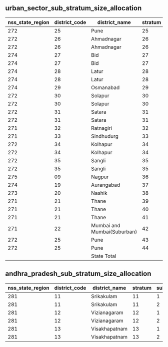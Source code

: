 ## urban_sector_sub_stratum_size_allocation
| nss_state_region | district_code | district_name | stratum | sub_stratum | size_zst | central_sample | state_sample |
|---|---|---|---|---|---|---|---|
| 272 | 25 | Pune | 25 | 2 | 818 | 4 | 4 |
| 272 | 26 | Ahmadnagar | 26 | 1 | 497 | 2 | 4 |
| 272 | 26 | Ahmadnagar | 26 | 2 | 760 | 4 | 6 |
| 274 | 27 | Bid | 27 | 1 | 259 | 2 | 2 |
| 274 | 27 | Bid | 27 | 2 | 619 | 2 | 4 |
| 274 | 28 | Latur | 28 | 1 | 226 | 2 | 2 |
| 274 | 28 | Latur | 28 | 2 | 743 | 2 | 4 |
| 274 | 29 | Osmanabad | 29 | 1 | 366 | 2 | 4 |
| 272 | 30 | Solapur | 30 | 1 | 284 | 2 | 4 |
| 272 | 30 | Solapur | 30 | 2 | 1835 | 8 | 12 |
| 272 | 31 | Satara | 31 | 1 | 549 | 2 | 4 |
| 272 | 31 | Satara | 31 | 2 | 296 | 2 | 2 |
| 271 | 32 | Ratnagiri | 32 | 1 | 413 | 2 | 2 |
| 271 | 33 | Sindhudurg | 33 | 1 | 167 | 2 | 2 |
| 272 | 34 | Kolhapur | 34 | 1 | 590 | 4 | 4 |
| 272 | 34 | Kolhapur | 34 | 2 | 1062 | 4 | 8 |
| 272 | 35 | Sangli | 35 | 1 | 256 | 2 | 4 |
| 272 | 35 | Sangli | 35 | 2 | 610 | 4 | 4 |
| 275 | 09 | Nagpur | 36 | 1 | 3981 | 16 | 24 |
| 274 | 19 | Aurangabad | 37 | 1 | 1654 | 8 | 12 |
| 273 | 20 | Nashik | 38 | 1 | 2097 | 10 | 14 |
| 271 | 21 | Thane | 39 | 1 | 2136 | 12 | 18 |
| 271 | 21 | Thane | 40 | 1 | 1515 | 8 | 12 |
| 271 | 21 | Thane | 41 | 1 | 2070 | 8 | 12 |
| 271 | 22 | Mumbai and Mumbai(Suburban) | 42 | 1 | 18900 | 64 | 96 |
| 272 | 25 | Pune | 43 | 1 | 5036 | 20 | 30 |
| 272 | 25 | Pune | 44 | 1 | 2429 | 12 | 18 |
|  |  | State Total |  |  | 76971 | 328 | 492 |
## andhra_pradesh_sub_stratum_size_allocation
| nss_state_region | district_code | district_name | stratum | sub_stratum | size_zst | central_sample | state_sample |
|---|---|---|---|---|---|---|---|
| 281 | 11 | Srikakulam | 11 | 1 | 370 | 10 | 20 |
| 281 | 11 | Srikakulam | 11 | 2 | 407 | 10 | 20 |
| 281 | 12 | Vizianagaram | 12 | 1 | 222 | 2 | 4 |
| 281 | 12 | Vizianagaram | 12 | 2 | 594 | 2 | 4 |
| 281 | 13 | Visakhapatnam | 13 | 1 | 213 | 2 | 4 |
| 281 | 13 | Visakhapatnam | 13 | 2 | 481 | 2 | 4 |
